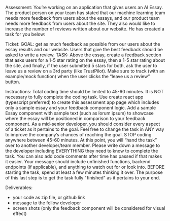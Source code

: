 Assessment:
You’re working on an application that gives users an AI Essay. The product person on your team has stated that our machine learning team needs more feedback from users about the essays, and our product team needs more feedback from users about the site. They also would like to increase the number of reviews written about our website. He has created a task for you below:

Ticket:
GOAL: get as much feedback as possible from our users about the essay results and our website. Users that give the best feedback should be asked to write a review.
TASK: Above the essay, create a feedback section that asks users for a 1-5 star rating on the essay, then a 1-5 star rating about the site, and finally, if the user submitted 5 stars for both, ask the user to leave us a review on a 3rd party (like TrustPilot). Make sure to track (with an example/mock function) when the user clicks the “leave us a review” button.

Instructions: Total coding time should be limited to 45-60 minutes. It is NOT necessary to fully complete the coding task. Use create react app (typescript preferred) to create this assessment app page which includes only a sample essay and your feedback component logic. Add a sample Essay component with sample text (such as lorum ipsum) to showcase where the essay will be positioned in comparison to your feedback component. As a mid-senior developer, you should consider every aspect of a ticket as it pertains to the goal. Feel free to change the task in ANY way to improve the company’s chances of reaching the goal. STOP coding anywhere between 45-60 minutes. At this point, you will “hand the task” over to another developer/team member. Please write down a message to the developer including EVERYTHING they need to know to complete the task. You can also add code comments after time has passed if that makes it easier. Your message should include unfinished functions, backend endpoints (if applicable), and anything to watch out for or look into. BEFORE starting the task, spend at least a few minutes thinking it over. The purpose of this last step is to get the task fully "finished" as it pertains to your end.

Deliverables:
- your code as zip file, or github link
- message to the fellow developer
- screen shots (only the feedback component will be considered for visual effect)
